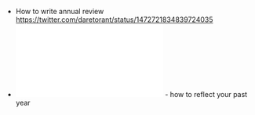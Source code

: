 - How to write annual review https://twitter.com/daretorant/status/1472721834839724035
- ![2021-reflection-guide.pdf](../assets/2021-reflection-guide_1644128892481_0.pdf) - how to reflect your past year